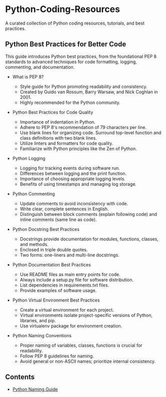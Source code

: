 # Python-Coding-Resources

A curated collection of Python coding resources, tutorials, and best practices.

## Python Best Practices for Better Code

This guide introduces Python best practices, from the foundational PEP 8 standards to advanced techniques for code formatting, logging, commenting, and documentation. 

- What is PEP 8?
  - Style guide for Python promoting readability and consistency.
  - Created by Guido van Rossum, Barry Warsaw, and Nick Coghlan in 2001.
  - Highly recommended for the Python community.

- Python Best Practices for Code Quality
  - Importance of indentation in Python.
  - Adhere to PEP 8's recommendation of 79 characters per line.
  - Use blank lines for organizing code. Surround top-level function and class definitions with two blank lines.
  - Utilize linters and formatters for code quality.
  - Familiarize with Python principles like the Zen of Python.

- Python Logging
  - Logging for tracking events during software run.
  - Differences between logging and the print function.
  - Importance of choosing appropriate logging levels.
  - Benefits of using timestamps and managing log storage.

- Python Commenting
  - Update comments to avoid inconsistency with code.
  - Write clear, complete sentences in English.
  - Distinguish between block comments (explain following code) and inline comments (same line as code).

- Python Docstring Best Practices
  - Docstrings provide documentation for modules, functions, classes, and methods.
  - Enclosed in triple double quotes.
  - Two forms: one-liners and multi-line docstrings.

- Python Documentation Best Practices
  - Use README files as main entry points for code.
  - Always include a setup.py file for software distribution.
  - List dependencies in requirements.txt files.
  - Provide examples of software usage.

- Python Virtual Environment Best Practices
  - Create a virtual environment for each project.
  - Virtual environments isolate project-specific versions of Python, libraries, and pip.
  - Use virtualenv package for environment creation.

- Python Naming Conventions
  - Proper naming of variables, classes, functions is crucial for readability.
  - Follow PEP 8 guidelines for naming.
  - Avoid general or non-ASCII names; prioritize internal consistency.

## Contents

- [Python Naming Guide](https://github.com/jingwora/Python-Coding-Resources/blob/main/contents/Python%20Naming%20Guide.md)
